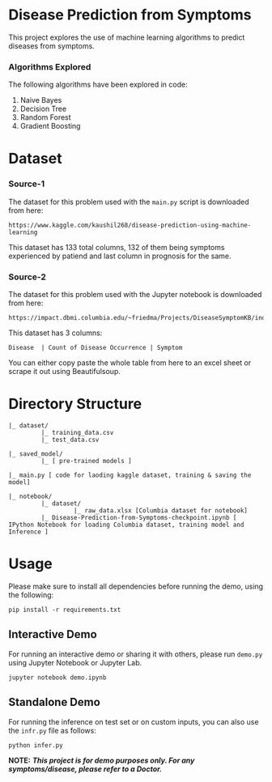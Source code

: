 # Disease Prediction from Symptoms

This project explores the use of machine learning algorithms to predict diseases from symptoms. 

### Algorithms Explored

The following algorithms have been explored in code:

1. Naive Bayes
2. Decision Tree
3. Random Forest
4. Gradient Boosting

# Dataset

### Source-1

The dataset for this problem used with the `main.py` script is downloaded from here:

```
https://www.kaggle.com/kaushil268/disease-prediction-using-machine-learning
```

This dataset has 133 total columns, 132 of them being symptoms experienced by patiend and last column in prognosis for the same.

### Source-2
The dataset for this problem used with the Jupyter notebook is downloaded from here: 
```
https://impact.dbmi.columbia.edu/~friedma/Projects/DiseaseSymptomKB/index.html
```

This dataset has 3 columns:
```
Disease  | Count of Disease Occurrence | Symptom
```

You can either copy paste the whole table from here to an excel sheet or scrape it out using Beautifulsoup.

# Directory Structure

```
|_ dataset/
         |_ training_data.csv
         |_ test_data.csv

|_ saved_model/
         |_ [ pre-trained models ]

|_ main.py [ code for laoding kaggle dataset, training & saving the model]

|_ notebook/
         |_ dataset/
                  |_ raw_data.xlsx [Columbia dataset for notebook]
         |_ Disease-Prediction-from-Symptoms-checkpoint.ipynb [ IPython Notebook for loading Columbia dataset, training model and Inference ]
```

# Usage

Please make sure to install all dependencies before running the demo, using the following:

```
pip install -r requirements.txt
```

## Interactive Demo

For running an interactive demo or sharing it with others, please run `demo.py` using Jupyter Notebook or Jupyter Lab.

```
jupyter notebook demo.ipynb
```

## Standalone Demo

For running the inference on test set or on custom inputs, you can also use the `infr.py` file as follows:

```
python infer.py
```

**NOTE:** ***This project is for demo purposes only. For any symptoms/disease, please refer to a Doctor.***

